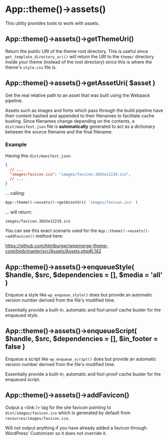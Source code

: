 # App::theme()->assets()

This utility provides tools to work with assets.

## App::theme()->assets()->getThemeUri()

Return the public URI of the theme root directory.
This is useful since `get_template_directory_uri()` will return the URI to the `theme/` directory inside your theme (instead of the root directory) since this is where the theme's `style.css` file is.

## App::theme()->assets()->getAssetUri( $asset )

Get the real relative path to an asset that was built using the Webpack pipeline.

Assets such as images and fonts which pass through the build pipeline have their content hashed and appended to their filenames to facilitate cache busting. Since filenames change depending on the contents, a `dist/manifest.json` file is **automatically** generated to act as a dictionary between the source filename and the final filename.

### Example

Having this `dist/manifest.json`:
```json
{
  // ...
  "images/favicon.ico": "images/favicon.3bb5e12219.ico",
  // ...
}
```
... calling:
```php
App::theme()->assets()->getAssetUri( 'images/favicon.ico' )
```
... will return:
```
images/favicon.3bb5e12219.ico
```

You can see this exact scenario used for the `App::theme()->assets()->addFavicon()` method here:

https://github.com/htmlburger/wpemerge-theme-core/blob/master/src/Assets/Assets.php#L142

## App::theme()->assets()->enqueueStyle( $handle, $src, $dependencies = [], $media = 'all' )

Enqueue a style like `wp_enqueue_style()` does but provide an automatic version number derived from the file's modified time.

Essentially provide a built-in, automatic and fool-proof cache buster for the enqueued style.

## App::theme()->assets()->enqueueScript( $handle, $src, $dependencies = [], $in_footer = false )

Enqueue a script like `wp_enqueue_script()` does but provide an automatic version number derived from the file's modified time.

Essentially provide a built-in, automatic and fool-proof cache buster for the enqueued script.

## App::theme()->assets()->addFavicon()

Output a &lt;link /&gt; tag for the site favicon pointing to `dist/images/favicon.ico` which is generated by default from `resources/images/favicon.ico`.

Will not output anything if you have already added a favicon through WordPress' Customizer so it does not override it.
